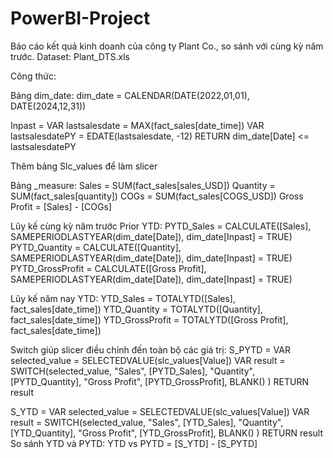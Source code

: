 # PowerBI-Project
Báo cáo kết quả kinh doanh của công ty Plant Co., so sánh với cùng kỳ năm trước.
Dataset: Plant_DTS.xls

Công thức:

Bảng dim_date:
  dim_date = CALENDAR(DATE(2022,01,01), DATE(2024,12,31)) 
  
  Inpast = 
  VAR lastsalesdate = MAX(fact_sales[date_time])
  VAR lastsalesdatePY = EDATE(lastsalesdate, -12)
  RETURN
  dim_date[Date] <= lastsalesdatePY

Thêm bảng Slc_values để làm slicer

Bảng _measure:
  Sales = SUM(fact_sales[sales_USD])
  Quantity = SUM(fact_sales[quantity])
  COGs = SUM(fact_sales[COGS_USD]) 
  Gross Profit = [Sales] - [COGs]
  
Lũy kế cùng kỳ năm trước Prior YTD:
  PYTD_Sales = CALCULATE([Sales], SAMEPERIODLASTYEAR(dim_date[Date]), dim_date[Inpast] = TRUE)
  PYTD_Quantity = CALCULATE([Quantity], SAMEPERIODLASTYEAR(dim_date[Date]), dim_date[Inpast] = TRUE)
  PYTD_GrossProfit = CALCULATE([Gross Profit], SAMEPERIODLASTYEAR(dim_date[Date]), dim_date[Inpast] = TRUE)

Lũy kế năm nay YTD:
  YTD_Sales = TOTALYTD([Sales], fact_sales[date_time])
  YTD_Quantity = TOTALYTD([Quantity], fact_sales[date_time])
  YTD_GrossProfit = TOTALYTD([Gross Profit], fact_sales[date_time])

Switch giúp slicer điều chỉnh đến toàn bộ các giá trị:
  S_PYTD = 
  VAR selected_value = SELECTEDVALUE(slc_values[Value])
  VAR result = SWITCH(selected_value,
    "Sales", [PYTD_Sales],
    "Quantity", [PYTD_Quantity],
    "Gross Profit", [PYTD_GrossProfit],
    BLANK()
  )
  RETURN result

  S_YTD = 
  VAR selected_value = SELECTEDVALUE(slc_values[Value])
  VAR result = SWITCH(selected_value,
    "Sales", [YTD_Sales],
    "Quantity", [YTD_Quantity],
    "Gross Profit", [YTD_GrossProfit],
  BLANK()
  )
  RETURN result
So sánh YTD và PYTD:
  YTD vs PYTD = [S_YTD] - [S_PYTD]
  
